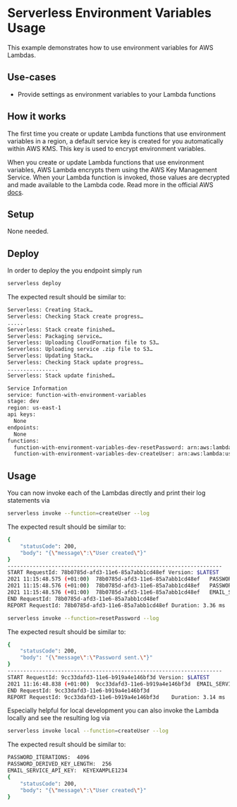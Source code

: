 <!--
title: 'AWS Serverless Environment Variables Usage example in NodeJS'
description: 'This example demonstrates how to use environment variables for AWS Lambdas.'
layout: Doc
framework: v1
platform: AWS
language: nodeJS
authorLink: 'https://github.com/rupakg'
authorName: 'Rupak Ganguly'
authorAvatar: 'https://avatars0.githubusercontent.com/u/8188?v=4&s=140'
-->
# Serverless Environment Variables Usage

This example demonstrates how to use environment variables for AWS Lambdas.

## Use-cases

- Provide settings as environment variables to your Lambda functions

## How it works

The first time you create or update Lambda functions that use environment variables in a region, a default service key is created for you automatically within AWS KMS. This key is used to encrypt environment variables.

When you create or update Lambda functions that use environment variables, AWS Lambda encrypts them using the AWS Key Management Service. When your Lambda function is invoked, those values are decrypted and made available to the Lambda code. Read more in the official AWS [docs](http://docs.aws.amazon.com/lambda/latest/dg/env_variables.html).

## Setup

None needed.

## Deploy

In order to deploy the you endpoint simply run

```bash
serverless deploy
```

The expected result should be similar to:

```bash
Serverless: Creating Stack…
Serverless: Checking Stack create progress…
.....
Serverless: Stack create finished…
Serverless: Packaging service…
Serverless: Uploading CloudFormation file to S3…
Serverless: Uploading service .zip file to S3…
Serverless: Updating Stack…
Serverless: Checking Stack update progress…
................
Serverless: Stack update finished…

Service Information
service: function-with-environment-variables
stage: dev
region: us-east-1
api keys:
  None
endpoints:
  None
functions:
  function-with-environment-variables-dev-resetPassword: arn:aws:lambda:us-east-1:377024778620:function:function-with-environment-variables-dev-resetPassword
  function-with-environment-variables-dev-createUser: arn:aws:lambda:us-east-1:377024778620:function:function-with-environment-variables-dev-createUser
```

## Usage

You can now invoke each of the Lambdas directly and print their log statements via

```bash
serverless invoke --function=createUser --log
```

The expected result should be similar to:

```bash
{
    "statusCode": 200,
    "body": "{\"message\":\"User created\"}"
}
--------------------------------------------------------------------
START RequestId: 78b0785d-afd3-11e6-85a7abb1cd48ef Version: $LATEST
2021 11:15:48.575 (+01:00)	78b0785d-afd3-11e6-85a7abb1cd48ef	PASSWORD_ITERATIONS:  4096
2021 11:15:48.576 (+01:00)	78b0785d-afd3-11e6-85a7abb1cd48ef	PASSWORD_DERIVED_KEY_LENGTH:  256
2021 11:15:48.576 (+01:00)	78b0785d-afd3-11e6-85a7abb1cd48ef	EMAIL_SERVICE_API_KEY:  KEYEXAMPLE1234
END RequestId: 78b0785d-afd3-11e6-85a7abb1cd48ef
REPORT RequestId: 78b0785d-afd3-11e6-85a7abb1cd48ef	Duration: 3.36 ms	Billed Duration: 100 ms 	Memory Size: 1024 MB	Max Memory Used: 15 MB
```

```bash
serverless invoke --function=resetPassword --log
```

The expected result should be similar to:

```bash
{
    "statusCode": 200,
    "body": "{\"message\":\"Password sent.\"}"
}
--------------------------------------------------------------------
START RequestId: 9cc33dafd3-11e6-b919a4e146bf3d Version: $LATEST
2021 11:16:48.838 (+01:00)	9cc33dafd3-11e6-b919a4e146bf3d	EMAIL_SERVICE_API_KEY:  KEYEXAMPLE1234
END RequestId: 9cc33dafd3-11e6-b919a4e146bf3d
REPORT RequestId: 9cc33dafd3-11e6-b919a4e146bf3d	Duration: 3.14 ms	Billed Duration: 100 ms 	Memory Size: 1024 MB	Max Memory Used: 15 MB
```

Especially helpful for local development you can also invoke the Lambda locally and see the resulting log via

```bash
serverless invoke local --function=createUser --log
```

The expected result should be similar to:

```bash
PASSWORD_ITERATIONS:  4096
PASSWORD_DERIVED_KEY_LENGTH:  256
EMAIL_SERVICE_API_KEY:  KEYEXAMPLE1234
{
    "statusCode": 200,
    "body": "{\"message\":\"User created\"}"
}
```
